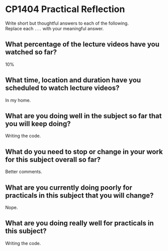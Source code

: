 # CP1404 Practical Reflection

Write short but thoughtful answers to each of the following.  
Replace each `...` with your meaningful answer.

## What percentage of the lecture videos have you watched so far?

10%

## What time, location and duration have you scheduled to watch lecture videos?

In my home.

## What are you doing well in the subject so far that you will keep doing?

Writing the code.

## What do you need to stop or change in your work for this subject overall so far?

Better comments.

## What are you currently doing poorly for practicals in this subject that you will change?

Nope.

## What are you doing really well for practicals in this subject?

Writing the code.
